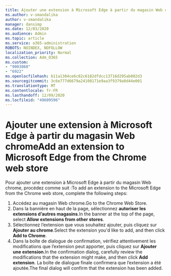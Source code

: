 ```yaml
---
title: Ajouter une extension à Microsoft Edge à partir du magasin Web chrome
ms.author: v-smandalika
author: v-smandalika
manager: dansimp
ms.date: 12/03/2020
ms.audience: Admin
ms.topic: article
ms.service: o365-administration
ROBOTS: NOINDEX, NOFOLLOW
localization_priority: Normal
ms.collection: Adm_O365
ms.custom:
- "9003868"
- "6922"
ms.openlocfilehash: b11a1304ce6c82c6182dfdcc13716d295ab802d3
ms.sourcegitcommit: 3c6e777d6679a24108171e9aa3f9379a8d44e001
ms.translationtype: MT
ms.contentlocale: fr-FR
ms.lasthandoff: 12/09/2020
ms.locfileid: "49609596"
---
```

# <a name="add-an-extension-to-microsoft-edge-from-the-chrome-web-store"></a><span data-ttu-id="215eb-102">Ajouter une extension à Microsoft Edge à partir du magasin Web chrome</span><span class="sxs-lookup"><span data-stu-id="215eb-102">Add an extension to Microsoft Edge from the Chrome web store</span></span>

<span data-ttu-id="215eb-103">Pour ajouter une extension à Microsoft Edge à partir du magasin Web chrome, procédez comme suit :</span><span class="sxs-lookup"><span data-stu-id="215eb-103">To add an extension to the Microsoft Edge from the Chrome web store, complete the following steps:</span></span>

1. <span data-ttu-id="215eb-104">Accédez au magasin Web chrome.</span><span class="sxs-lookup"><span data-stu-id="215eb-104">Go to the Chrome Web Store.</span></span>
2. <span data-ttu-id="215eb-105">Dans la bannière en haut de la page, sélectionnez **autoriser les extensions d’autres magasins**.</span><span class="sxs-lookup"><span data-stu-id="215eb-105">In the banner at the top of the page, select **Allow extensions from other stores**.</span></span>
3. <span data-ttu-id="215eb-106">Sélectionnez l’extension que vous souhaitez ajouter, puis cliquez sur **Ajouter au chrome**.</span><span class="sxs-lookup"><span data-stu-id="215eb-106">Select the extension you'd like to add, and then click **Add to Chrome**.</span></span>
4. <span data-ttu-id="215eb-107">Dans la boîte de dialogue de confirmation, vérifiez attentivement les modifications que l’extension peut apporter, puis cliquez sur **Ajouter une extension**.</span><span class="sxs-lookup"><span data-stu-id="215eb-107">In the confirmation dialog, carefully review the modifications that the extension might make, and then click **Add extension**.</span></span>
<span data-ttu-id="215eb-108">La boîte de dialogue finale confirmera que l’extension a été ajoutée.</span><span class="sxs-lookup"><span data-stu-id="215eb-108">The final dialog will confirm that the extension has been added.</span></span>